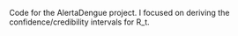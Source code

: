 Code for the AlertaDengue project.
I focused on deriving the confidence/credibility intervals for R_t.
